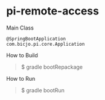 # pi-remote-access


Main Class

	@SpringBootApplication
	com.bicjo.pi.core.Application

How to Build
>$ gradle bootRepackage

How to Run
>$ gradle bootRun